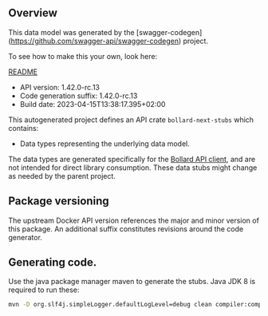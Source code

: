 ## Overview

This data model was generated by the [swagger-codegen]
(https://github.com/swagger-api/swagger-codegen) project.

To see how to make this your own, look here:

[README](https://github.com/swagger-api/swagger-codegen/blob/master/README.md)

- API version: 1.42.0-rc.13
- Code generation suffix: 1.42.0-rc.13
- Build date: 2023-04-15T13:38:17.395+02:00

This autogenerated project defines an API crate `bollard-next-stubs` which contains:
* Data types representing the underlying data model.

The data types are generated specifically for the [Bollard API client](https://github.com/fussybeaver/bollard), and are not intended for direct library consumption. These data stubs might change as needed by the parent project.

## Package versioning

The upstream Docker API version references the major and minor version of this package. An additional suffix constitutes revisions around the code generator.

## Generating code.

Use the java package manager maven to generate the stubs. Java JDK 8 is required to run these:

```bash
mvn -D org.slf4j.simpleLogger.defaultLogLevel=debug clean compiler:compile generate-resources
```
